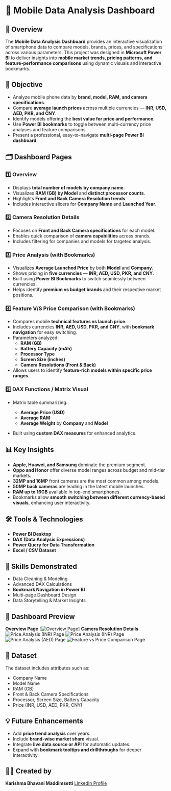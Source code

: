 # 📱 Mobile Data Analysis Dashboard 

## 🧭 Overview

The **Mobile Data Analysis Dashboard** provides an interactive visualization of smartphone data to compare models, brands, prices, and specifications across various parameters.
This project was designed in **Microsoft Power BI** to deliver insights into **mobile market trends, pricing patterns, and feature-performance comparisons** using dynamic visuals and interactive bookmarks.


## 🎯 Objective

* Analyze mobile phone data by **brand, model, RAM, and camera specifications**.
* Compare **average launch prices** across multiple currencies — **INR, USD, AED, PKR, and CNY**.
* Identify models offering the **best value for price and performance**.
* Use **Power BI bookmarks** to toggle between multi-currency price analyses and feature comparisons.
* Present a professional, easy-to-navigate **multi-page Power BI dashboard**.



## 🗂️ Dashboard Pages

### 1️⃣ Overview

* Displays **total number of models by company name**.
* Visualizes **RAM (GB) by Model** and **distinct processor counts**.
* Highlights **Front and Back Camera Resolution trends**.
* Includes interactive slicers for **Company Name** and **Launched Year**.


### 2️⃣ Camera Resolution Details

* Focuses on **Front and Back Camera specifications** for each model.
* Enables quick comparison of **camera capabilities** across brands.
* Includes filtering for companies and models for targeted analysis.


### 3️⃣ Price Analysis (with Bookmarks)

* Visualizes **Average Launched Price** by both **Model** and **Company**.
* Shows pricing in **five currencies** — **INR, AED, USD, PKR, and CNY**.
* Built using **Power BI Bookmarks** to switch seamlessly between currencies.
* Helps identify **premium vs budget brands** and their respective market positions.


### 4️⃣ Feature V/S Price Comparison (with Bookmarks)

* Compares mobile **technical features vs launch price**.
* Includes currencies **INR, AED, USD, PKR, and CNY**, with **bookmark navigation** for easy switching.
* Parameters analyzed:
  * **RAM (GB)**
  * **Battery Capacity (mAh)**
  * **Processor Type**
  * **Screen Size (inches)**
  * **Camera Resolutions (Front & Back)**
* Allows users to identify **feature-rich models within specific price ranges**.


### 5️⃣ DAX Functions / Matrix Visual

* Matrix table summarizing:

  * **Average Price (USD)**
  * **Average RAM**
  * **Average Weight** by **Company** and **Model**
* Built using **custom DAX measures** for enhanced analytics.


## 📊 Key Insights

* **Apple, Huawei, and Samsung** dominate the premium segment.
* **Oppo and Honor** offer diverse model ranges across budget and mid-tier markets.
* **32MP and 16MP** front cameras are the most common among models.
* **50MP back cameras** are leading in the latest mobile launches.
* **RAM up to 16GB** available in top-end smartphones.
* Bookmarks allow **smooth switching between different currency-based visuals**, enhancing user interactivity.


## 🛠️ Tools & Technologies

* **Power BI Desktop**
* **DAX (Data Analysis Expressions)**
* **Power Query for Data Transformation**
* **Excel / CSV Dataset**


## 🧩 Skills Demonstrated

* Data Cleaning & Modeling
* Advanced DAX Calculations
* **Bookmark Navigation in Power BI**
* Multi-page Dashboard Design
* Data Storytelling & Market Insights


## 📸 Dashboard Preview

**Overview Page**
[![Overview Page](https://1drv.ms/i/c/0a9c8372bc9e9c41/ETFs_Q0yjhxGoc8N8wbD0MoB8Isk1QUuc2oBFxdcVda3Jw?e=d0gs66)]
**Camera Resolution Details**
![Price Analysis (INR) Page](https://1drv.ms/i/c/0a9c8372bc9e9c41/EYyXokQU_RlKttyvtkPN1B8Bu_AAqjEazGWXeYjWRAYEeQ?e=OUofkA)
![Price Analysis (INR) Page](images/price_analysis_inr.png)
![Price Analysis (AED) Page](images/price_analysis_aed.png)
![Feature vs Price Comparison Page](images/feature_vs_price.png)


## 📁 Dataset

The dataset includes attributes such as:

* Company Name
* Model Name
* RAM (GB)
* Front & Back Camera Specifications
* Processor, Screen Size, Battery Capacity
* Price (INR, USD, AED, PKR, CNY)


## 💡 Future Enhancements

* Add **price trend analysis** over years.
* Include **brand-wise market share** visual.
* Integrate **live data source or API** for automatic updates.
* Expand with **bookmark tooltips and drillthroughs** for deeper interactivity.


## 👩‍💻 Created by

**Karishma Bhavani Maddimsetti**
[LinkedIn Profile](www.linkedin.com/in/karishma-bhavani-maddimsetti-petroleumengineer)

